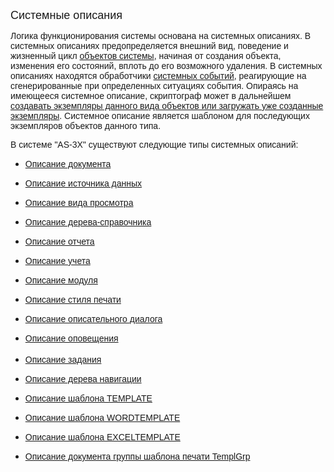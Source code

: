 ﻿<html>
<head>
<title>Defs</title>
</head>

<body>

<p><font size="+1" face="Arial">Системные описания</font></p>

<p><font face="Arial">Логика функционирования системы основана на 
системных описаниях. В системных описаниях предопределяется внешний вид, 
поведение и жизненный цикл <a href="objects.html">объектов системы</a>, начиная 
от создания объекта, изменения его состояний, вплоть до его возможного удаления. 
В системных описаниях находятся обработчики <a href="scriptstproced.html">
системных событий</a>, реагирующие на сгенерированные при определенных ситуациях 
события. Опираясь на имеющееся системное описание, скриптограф может в 
дальнейшем <a href="constructors.html">создавать экземпляры данного вида объектов 
или загружать уже созданные экземпляры</a>. Системное описание является шаблоном 
для последующих экземпляров объектов данного типа.&nbsp; </font></p>

<p><font face="Arial">В системе &quot;AS-3X&quot; существуют следующие типы 
системных описаний: </font>

<ul>
  <li><a href="defs/doc.html"><font face="Arial">Описание документа</font></a></li>
</ul>

<ul>
  <li><a href="defs/data.html"><font face="Arial">Описание источника 
	данных</font></a></li>
</ul>

<ul>
  <li><a href="defs/view.html"><font face="Arial">Описание вида 
	просмотра</font></a></li>
</ul>

<ul>
  <li><a href="defs/tree.html"><font face="Arial">Описание 
	дерева-справочника</font></a></li>
</ul>

<ul>
  <li><a href="defs/report.html"><font face="Arial">Описание отчета</font></a></li>
</ul>

<ul>
  <li><a href="Defs/Accounting.html"><font face="Arial">Описание учета</font></a></li>
</ul>

<ul>
  <li><a href="Defs/Module.html"><font face="Arial">Описание модуля</font></a></li>
</ul>

<ul>
  <li><a href="Defs/PrintStyle.html"><font face="Arial">Описание стиля 
	печати</font></a></li>
</ul>

<ul>
  <li><a href="Defs/Dialog.html"><font face="Arial">Описание 
	описательного диалога</font></a></li>
    </ul>

<ul>
  <li><font face="Arial"><a href="Defs/notification.html">Описание 
	оповещения</a></font><br>
	&nbsp;</li>
  <li><font face="Arial"><a href="Defs/Job.html">Описание задания</a></font></li>
</ul>

<ul>
  <li><font face="Arial"><a href="Defs/NavTree.html">Описание дерева навигации </a> </font>
      <br />
    </li>
</ul>

<ul>
  <li><font face="Arial"><a href="Defs/TEMPLATE.html">Описание шаблона TEMPLATE</a> </font>
      <br />
    </li>
</ul>

<ul>
  <li><font face="Arial"><a href="Defs/WORDTEMPLATE.html">Описание шаблона WORDTEMPLATE</a> </font>
      <br />
    </li>
</ul>

<ul>
  <li><font face="Arial"><a href="Defs/EXCELTEMPLATE.html">Описание шаблона EXCELTEMPLATE</a> </font>
      <br />
    </li>
</ul>
<ul>
  <li><font face="Arial"><a href="Defs/TemplGrp.html">Описание документа группы шаблона печати TemplGrp</a> </font>
      <br />
  </li>
</ul>

<p>&nbsp;</p>
</body>
</html>
